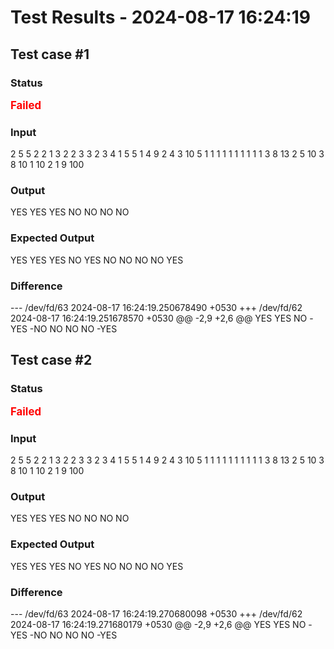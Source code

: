 # Test Results - 2024-08-17 16:24:19
## Test case #1

### Status
<span style="color:red; font-weight:bold; font-size:larger;">Failed</span>

### Input
2
5 5
2 2 1 3 2
2 3 3
2 3 4
1 5 5
1 4 9
2 4 3
10 5
1 1 1 1 1 1 1 1 1 1
3 8 13
2 5 10
3 8 10
1 10 2
1 9 100


### Output
YES
YES
YES
NO
NO
NO
NO

### Expected Output
YES
YES
YES
NO
YES
NO
NO
NO
NO
YES

### Difference
--- /dev/fd/63	2024-08-17 16:24:19.250678490 +0530
+++ /dev/fd/62	2024-08-17 16:24:19.251678570 +0530
@@ -2,9 +2,6 @@
 YES
 YES
 NO
-YES
-NO
 NO
 NO
 NO
-YES

## Test case #2

### Status
<span style="color:red; font-weight:bold; font-size:larger;">Failed</span>

### Input
2
5 5
2 2 1 3 2
2 3 3
2 3 4
1 5 5
1 4 9
2 4 3
10 5
1 1 1 1 1 1 1 1 1 1
3 8 13
2 5 10
3 8 10
1 10 2
1 9 100


### Output
YES
YES
YES
NO
NO
NO
NO

### Expected Output
YES
YES
YES
NO
YES
NO
NO
NO
NO
YES

### Difference
--- /dev/fd/63	2024-08-17 16:24:19.270680098 +0530
+++ /dev/fd/62	2024-08-17 16:24:19.271680179 +0530
@@ -2,9 +2,6 @@
 YES
 YES
 NO
-YES
-NO
 NO
 NO
 NO
-YES

